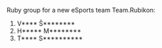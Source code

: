 Ruby group for a new eSports team Team.Rubikon:
1. V**** Š********
2. H***** M********
3. T**** S**********

